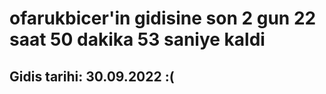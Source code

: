 # ofarukbicer'in gidisine son 2 gun 22 saat 50 dakika 53 saniye kaldi

## Gidis tarihi: 30.09.2022 :(